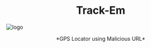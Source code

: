 <h1 align="center">Track-Em</h1>
<img source="logo.jpeg" alt="logo">
<p align="center">*GPS Locator using Malicious URL*</p>
